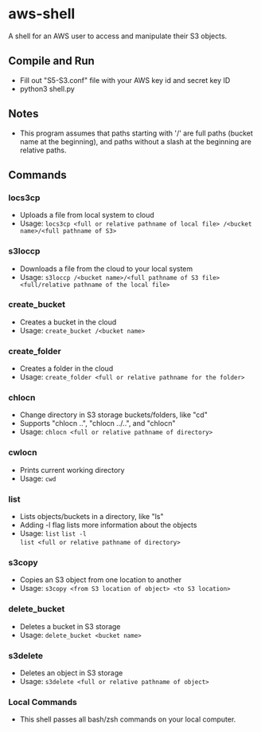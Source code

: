 # aws-shell
A shell for an AWS user to access and manipulate their S3 objects.

## Compile and Run
- Fill out "S5-S3.conf" file with your AWS key id and secret key ID
- python3 shell.py

## Notes
- This program assumes that paths starting with '/' are full paths (bucket name at the beginning), and paths without a slash at the beginning are relative paths.

## Commands 

### locs3cp
- Uploads a file from local system to cloud
- Usage: 
```locs3cp <full or relative pathname of local file> /<bucket name>/<full pathname of S3>```

### s3loccp
- Downloads a file from the cloud to your local system
- Usage:
```s3loccp /<bucket name>/<full pathname of S3 file> <full/relative pathname of the local file>```

### create_bucket
- Creates a bucket in the cloud
- Usage:
```create_bucket /<bucket name>```

### create_folder
- Creates a folder in the cloud
- Usage:
```create_folder <full or relative pathname for the folder>```

### chlocn 
- Change directory in S3 storage buckets/folders, like "cd"
- Supports "chlocn ..", "chlocn ../..", and "chlocn"
- Usage:
```chlocn <full or relative pathname of directory>```

### cwlocn
- Prints current working directory
- Usage:
```cwd```

### list
- Lists objects/buckets in a directory, like "ls"
- Adding -l flag lists more information about the objects
- Usage:
```list```
```list -l```       
```list <full or relative pathname of directory>```

### s3copy
- Copies an S3 object from one location to another
- Usage:
```s3copy <from S3 location of object> <to S3 location>```

### delete_bucket
- Deletes a bucket in S3 storage
- Usage:
```delete_bucket <bucket name>```

### s3delete
- Deletes an object in S3 storage
- Usage:
```s3delete <full or relative pathname of object>```

### Local Commands
- This shell passes all bash/zsh commands on your local computer.
